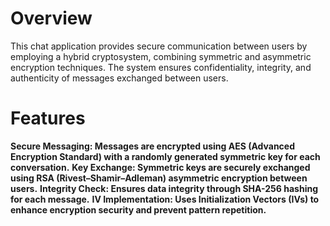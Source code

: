 # Overview
This chat application provides secure communication between users by employing a hybrid cryptosystem, combining symmetric and asymmetric encryption techniques. The system ensures confidentiality, integrity, and authenticity of messages exchanged between users.

# Features
**Secure Messaging: Messages are encrypted using AES (Advanced Encryption Standard) with a randomly generated symmetric key for each conversation.**
**Key Exchange: Symmetric keys are securely exchanged using RSA (Rivest–Shamir–Adleman) asymmetric encryption between users.**
**Integrity Check: Ensures data integrity through SHA-256 hashing for each message.**
**IV Implementation: Uses Initialization Vectors (IVs) to enhance encryption security and prevent pattern repetition.**
